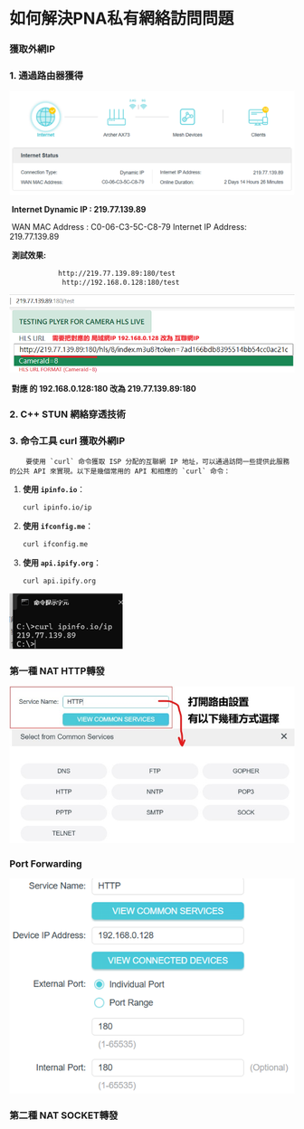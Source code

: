 # 如何解決PNA私有網絡訪問問題



### 獲取外網IP

### 	1. 通過路由器獲得

<img src="README_IMGs/如何解決PNA私有網絡訪問問題/image-20241226233156052.png" alt="image-20241226233156052" style="zoom:67%;" />

​				**Internet Dynamic IP : 219.77.139.89**

​				WAN MAC Address : C0-06-C3-5C-C8-79   Internet IP Address: 219.77.139.89

​				**測試效果:**

 				http://219.77.139.89:180/test
				 http://192.168.0.128:180/test	

​				<img src="README_IMGs/如何解決PNA私有網絡訪問問題/image-20241226234736782.png" alt="image-20241226234736782" style="zoom:80%;" />	

​				**對應 的 192.168.0.128:180 改為 219.77.139.89:180**

### 	2. C++ STUN 網絡穿透技術



### 	3. 命令工具 curl 獲取外網IP

		要使用 `curl` 命令獲取 ISP 分配的互聯網 IP 地址，可以通過訪問一些提供此服務的公共 API 來實現。以下是幾個常用的 API 和相應的 `curl` 命令：

1. **使用 `ipinfo.io`**：

   ```bash
   curl ipinfo.io/ip
   ```

2. **使用 `ifconfig.me`**：

   ```bash
   curl ifconfig.me
   ```

3. **使用 `api.ipify.org`**：

   ```bash
   curl api.ipify.org
   ```

 <img src="README_IMGs/如何解決PNA私有網絡訪問問題/image-20241226235139033.png" alt="image-20241226235139033" style="zoom:67%;" />



### 第一種 NAT HTTP轉發

​	<img src="README_IMGs/如何解決PNA私有網絡訪問問題/image-20241226232239882.jpg" alt="image-20241226232239882" style="zoom:67%;" />

### **Port Forwarding**

![image-20241226233608303](README_IMGs/如何解決PNA私有網絡訪問問題/image-20241226233608303.png)

### 第二種 NAT SOCKET轉發